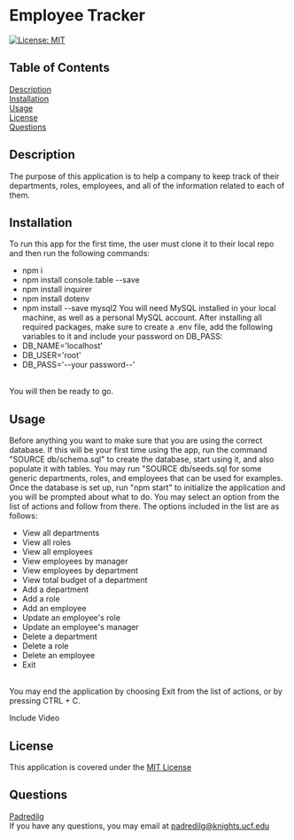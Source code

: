 # Employee Tracker
<a href='https://opensource.org/licenses/MIT'>[![License: MIT](https://img.shields.io/badge/License-MIT-yellow.svg)](https://opensource.org/licenses/MIT)</a>
  
## Table of Contents
[Description](#Description)</br>
[Installation](#Installation)</br>
[Usage](#Usage)</br>
[License](#License)</br>
[Questions](#Questions)

## Description
The purpose of this application is to help a company to keep track of their departments, roles, employees, and all of the information related to each of them.

## Installation
To run this app for the first time, the user must clone it to their local repo and then run the following commands: 
- npm i
- npm install console.table --save
- npm install inquirer 
- npm install dotenv
- npm install --save mysql2
You will need MySQL installed in your local machine, as well as a personal MySQL account. After installing all required packages, make sure to create a .env file, add the following variables to it and include your password on DB_PASS:
- DB_NAME='localhost'
- DB_USER='root'
- DB_PASS='--your password--'
</br>
You will then be ready to go.

## Usage
Before anything you want to make sure that you are using the correct database. If this will be your first time using the app, run the command "SOURCE db/schema.sql" to create the database, start using it, and also populate it with tables. You may run "SOURCE db/seeds.sql for some generic departments, roles, and employees that can be used for examples. Once the database is set up, run "npm start" to initialize the application and you will be prompted about what to do. You may select an option from the list of actions and follow from there. The options included in the list are as follows:
- View all departments
- View all roles
- View all employees
- View employees by manager
- View employees by department
- View total budget of a department
- Add a department
- Add a role
- Add an employee
- Update an employee's role
- Update an employee's manager
- Delete a department
- Delete a role
- Delete an employee
- Exit
 </br>
 You may end the application by choosing Exit from the list of actions, or by pressing CTRL + C.

 Include Video

## License
This application is covered under the <a href='https://opensource.org/licenses/MIT'>MIT License</a>

## Questions
<a href='https://github.com/Padredilg'>Padredilg</a></br>
If you have any questions, you may email at padredilg@knights.ucf.edu
